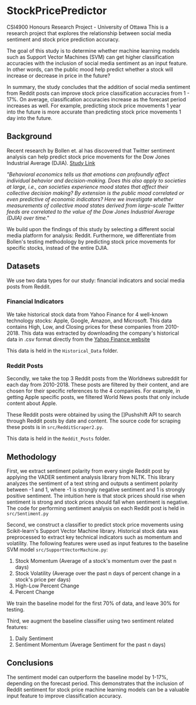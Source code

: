 # StockPricePredictor
CSI4900 Honours Research Project - University of Ottawa
This is a research project that explores the relationship between social media sentiment and stock price
prediction accuracy.

The goal of this study is to determine whether machine learning models such as Support Vector Machines (SVM) can
get higher classification accuracies with the inclusion of social media sentiment as an input feature. In other
words, can the public mood help predict whether a stock will increase or decrease in price in the future?

In summary, the study concludes that the addition of social media sentiment from Reddit posts can improve stock
price classification accuracies from 1 - 17%. On average, classification accuracies increase as the forecast period
increases as well. For example, predicting stock price movements 1 year into the future is more accurate than
predicting stock price movements 1 day into the future.


## Background
Recent research by Bollen et. al has discovered that Twitter sentiment analysis can help predict stock price movements 
for the Dow Jones Industrial Average (DJIA).  [Study Link](https://arxiv.org/abs/1010.3003)

*"Behavioral economics tells us that emotions can profoundly affect individual behavior and decision-making. Does this
also apply to societies at large, i.e., can societies experience mood states that affect their collective decision
making? By extension is the public mood correlated or even predictive of economic indicators?
Here we investigate whether measurements of collective mood states derived from large-scale Twitter feeds are
correlated to the value of the Dow Jones Industrial Average (DJIA) over time."*

We build upon the findings of this study by selecting a different social media platform for analysis: Reddit. 
Furthermore, we differentiate from Bollen's testing methodology by predicting stock price movements for specific
stocks, instead of the entire DJIA. 

## Datasets
We use two data types for our study: financial indicators and social media posts from Reddit.

### Financial Indicators
We take historical stock data from Yahoo Finance for 4 well-known technology stocks: Apple, Google, Amazon, and
Microsoft. This data contains High, Low, and Closing prices for these companies from 2010-2018. This data was extracted
by downloading the company's historical data in .csv format directly from the [Yahoo Finance website](https://ca.finance.yahoo.com/)


This data is held in the `Historical_Data` folder.


### Reddit Posts
Secondly, we take the top 3 Reddit posts from the Worldnews subreddit for each day from 2010-2018. These posts
are filtered by their content, and are chosen for their specific references to the 4 companies. For example, in getting
Apple specific posts, we filtered World News posts that only include content about Apple.

These Reddit posts were obtained by using the []Pushshift API to search through Reddit posts by date and content. The
source code for scraping these posts is in `src/RedditScraper2.py`.

This data is held in the `Reddit_Posts` folder.

## Methodology
First, we extract sentiment polarity from every single Reddit post by applying the VADER sentiment analysis library from
NLTK. This library analyzes the sentiment of a text string and outputs a sentiment polarity between -1 and 1, where
-1 is strongly negative sentiment and 1 is strongly positive sentiment. The intuition here is that stock prices should
rise when sentiment is strong and stock prices should fall when sentiment is negative. The code for performing 
sentiment analysis on each Reddit post is held in `src/Sentiment.py`


Second, we construct a classifier to predict stock price movements using Scikit-learn's Support Vector Machine library.
Historical stock data was preprocessed to extract key technical indicators such as momentum and volatility. The 
following features were used as input features to the baseline SVM model `src/SupportVectorMachine.py`:

1. Stock Momentum (Average of a stock's momentum  over the past n days)
2. Stock Volatility  (Average over the past n days of percent change in a stock's price per days)
3. High-Low Percent Change
4. Percent Change

We train the baseline model for the first 70% of data, and leave 30% for testing.

Third, we augment the baseline classifier using two sentiment related features:
1. Daily Sentiment
2. Sentiment Momentum (Average Sentiment for the past n days)

## Conclusions
The sentiment model can outperform the baseline model by 1-17%, depending on the forecast period. 
This demonstrates that the inclusion of Reddit sentiment for stock price machine learning models can
be a valuable input feature to improve classification accuracy.
